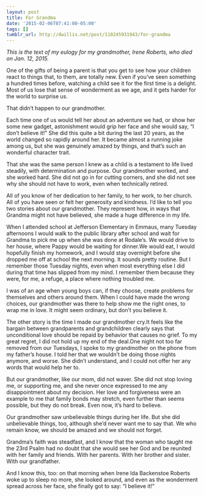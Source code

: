 ```yaml
---
layout: post
title: For Grandma
date: '2015-02-06T07:41:00-05:00'
tags: []
tumblr_url: http://dwillis.net/post/110245931943/for-grandma
---
```

_This is the text of my eulogy for my grandmother, Irene Roberts, who died on Jan. 12, 2015._

One of the gifts of being a parent is that you get to see how your children react to things that, to them, are totally new. Even if you’ve seen something a hundred times before, watching a child see it for the first time is a delight. Most of us lose that sense of wonderment as we age, and it gets harder for the world to surprise us.

That didn’t happen to our grandmother.

Each time one of us would tell her about an adventure we had, or show her some new gadget, astonishment would grip her face and she would say, “I don’t believe it!” She did this quite a bit during the last 20 years, as the world changed so rapidly around her. It became almost a running joke among us, but she was genuinely amazed by things, and that’s such an wonderful character trait.

That she was the same person I knew as a child is a testament to life lived steadily, with determination and purpose. Our grandmother worked, and she worked hard. She did not go in for cutting corners, and she did not see why she should not have to work, even when technically retired.

All of you know of her dedication to her family, to her work, to her church. All of you have seen or felt her generosity and kindness. I’d like to tell you two stories about our grandmother. They represent how, in ways that Grandma might not have believed, she made a huge difference in my life.

When I attended school at Jefferson Elementary in Emmaus, many Tuesday afternoons I would walk to the public library after school and wait for Grandma to pick me up when she was done at Rodale’s. We would drive to her house, where Pappy would be waiting for dinner.We would eat, I would hopefully finish my homework, and I would stay overnight before she dropped me off at school the next morning. It sounds pretty routine. But I remember those Tuesday nights, even when most everything else I did during that time has slipped from my mind. I remember them because they were, for me, a refuge, a place where nothing troubled me.

I was of an age when young boys can, if they choose, create problems for themselves and others around them. When I could have made the wrong choices, our grandmother was there to help show me the right ones, to wrap me in love. It might seem ordinary, but don’t you believe it.

The other story is the time I made our grandmother cry.It feels like the bargain between grandparents and grandchildren clearly says that unconditional love should be repaid by behavior that causes no grief. To my great regret, I did not hold up my end of the deal.One night not too far removed from our Tuesdays, I spoke to my grandmother on the phone from my father’s house. I told her that we wouldn’t be doing those nights anymore, and worse. She didn’t understand, and I could not offer her any words that would help her to.

But our grandmother, like our mom, did not waver. She did not stop loving me, or supporting me, and she never once expressed to me any disappointment about my decision. Her love and forgiveness were an example to me that family bonds may stretch, even further than seems possible, but they do not break. Even now, it’s hard to believe.

Our grandmother saw unbelievable things during her life. But she did unbelievable things, too, although she’d never want me to say that. We who remain know, we should be amazed and we should not forget.

Grandma’s faith was steadfast, and I know that the woman who taught me the 23rd Psalm had no doubt that she would see her God and be reunited with her family and friends. With her parents. With her brother and sister. With our grandfather.

And I know this, too: on that morning when Irene Ida Backenstoe Roberts woke up to sleep no more, she looked around, and even as the wonderment spread across her face, she finally got to say: “I believe it!”
